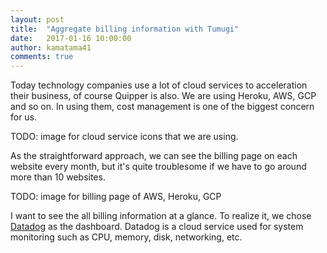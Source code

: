 ```yaml
---
layout: post
title:  "Aggregate billing information with Tumugi"
date:   2017-01-16 10:00:00
author: kamatama41
comments: true
---
```


Today technology companies use a lot of cloud services to acceleration their business, of course Quipper is also.
We are using Heroku, AWS, GCP and so on. In using them, cost management is one of the biggest concern for us.

TODO: image for cloud service icons that we are using.

As the straightforward approach, we can see the billing page on each website every month,
but it's quite troublesome if we have to go around more than 10 websites.

TODO: image for billing page of AWS, Heroku, GCP

I want to see the all billing information at a glance.
To realize it, we chose [Datadog](https://www.datadoghq.com/) as the dashboard. 
Datadog is a cloud service used for system monitoring such as CPU, memory, disk, networking, etc.
